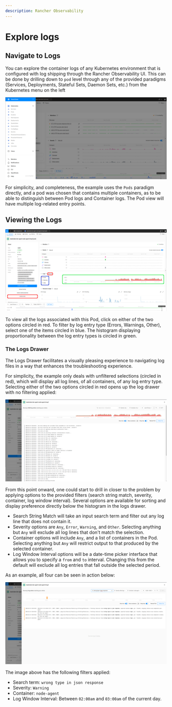 ```yaml
---
description: Rancher Observability
---
```


# Explore logs

## Navigate to Logs

You can explore the container logs of any Kubernetes environment that is configured with log shipping through the Rancher Observability UI.
This can be done by drilling down to `pod` level through any of the provided paradigms (Services, Deployments, Stateful Sets, Daemon Sets, etc.) from the Kubernetes menu on the left

![Kubernetes Paradigms Menu](../../.gitbook/assets/k8s/k8s-menu.png)

For simplicity, and completeness, the example uses the `Pods` paradigm directly, and a pod was chosen that contains multiple containers, as to be able to distinguish between Pod logs and Container logs.  The Pod view will have multiple log-related entry points.

## Viewing the Logs

![Kubernetes Pod View](../../.gitbook/assets/k8s/k8s-pod-view-node-agent.png)

To view all the logs associated with this Pod, click on either of the two options circled in red.  To filter by log entry type (Errors, Warnings, Other), select one of the items circled in blue.  The histogram displaying proportionality between the log entry types is circled in green.

### The Logs Drawer

The Logs Drawer facilitates a visually pleasing experience to navigating log files in a way that enhances the troubleshooting experience.

For simplicity, the example only deals with unfiltered selections (circled in red), which will display all log lines, of all containers, of any log entry type.  Selecting either of the two options circled in red opens up the log drawer with no filtering applied:

![Kubernetes Log View No Filters](../../.gitbook/assets/k8s/k8s-pod-view-log-drawer-no-filter.png)

From this point onward, one could start to drill in closer to the problem by applying options to the provided filters (search string match, severity, container, log window interval).  Several options are available for sorting and display preference directly below the histogram in the logs drawer.

* Search String Match will take an input search term and filter out any log line that does not contain it.
* Severity options are `Any`, `Error`, `Warning`, and `Other`. Selecting anything but `Any` will exclude all log lines that don't match the selection.
* Container options will include `Any`, and a list of containers in the Pod.  Selecting anything but `Any` will restrict output to that produced by the selected container.
* Log Window Interval options will be a date-time picker interface that allows you to specify a `from` and `to` interval.  Changing this from the default will exclude all log entries that fall outside the selected period. 

As an example, all four can be seen in action below:

![Kubernetes Log View With Filters](../../.gitbook/assets/k8s/k8s-pod-view-log-drawer-with-filters.png)

The image above has the following filters applied:

* Search term: `wrong type in json response`
* Severity: `Warning`
* Container: `node-agent`
* Log Window Interval: Between `02:00am` and `03:00am` of the current day.